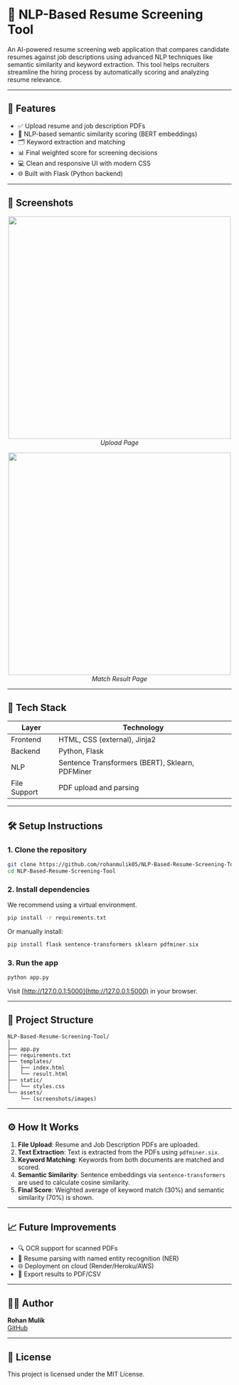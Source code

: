 # 🤖 NLP-Based Resume Screening Tool

An AI-powered resume screening web application that compares candidate resumes against job descriptions using advanced NLP techniques like semantic similarity and keyword extraction. This tool helps recruiters streamline the hiring process by automatically scoring and analyzing resume relevance.

---

## 🚀 Features

- ✅ Upload resume and job description PDFs
- 🧠 NLP-based semantic similarity scoring (BERT embeddings)
- 🗂️ Keyword extraction and matching
- 📊 Final weighted score for screening decisions
- 💻 Clean and responsive UI with modern CSS
- 🌐 Built with Flask (Python backend)

---

## 📸 Screenshots

<p align="center">
  <img src="assets/screenshot-upload.png" width="500" />
  <br/>
  <em>Upload Page</em>
</p>

<p align="center">
  <img src="assets/screenshot-result.png" width="500" />
  <br/>
  <em>Match Result Page</em>
</p>

---

## 🧰 Tech Stack

| Layer        | Technology |
|--------------|------------|
| Frontend     | HTML, CSS (external), Jinja2 |
| Backend      | Python, Flask |
| NLP          | Sentence Transformers (BERT), Sklearn, PDFMiner |
| File Support | PDF upload and parsing |

---

## 🛠️ Setup Instructions

### 1. Clone the repository

```bash
git clone https://github.com/rohanmulik05/NLP-Based-Resume-Screening-Tool.git
cd NLP-Based-Resume-Screening-Tool
```

### 2. Install dependencies

We recommend using a virtual environment.

```bash
pip install -r requirements.txt
```

Or manually install:

```bash
pip install flask sentence-transformers sklearn pdfminer.six
```

### 3. Run the app

```bash
python app.py
```

Visit [http://127.0.0.1:5000](http://127.0.0.1:5000) in your browser.

---

## 📂 Project Structure

```
NLP-Based-Resume-Screening-Tool/
│
├── app.py
├── requirements.txt
├── templates/
│   ├── index.html
│   └── result.html
├── static/
│   └── styles.css
└── assets/
    └── (screenshots/images)
```

---

## ⚙️ How It Works

1. **File Upload**: Resume and Job Description PDFs are uploaded.
2. **Text Extraction**: Text is extracted from the PDFs using `pdfminer.six`.
3. **Keyword Matching**: Keywords from both documents are matched and scored.
4. **Semantic Similarity**: Sentence embeddings via `sentence-transformers` are used to calculate cosine similarity.
5. **Final Score**: Weighted average of keyword match (30%) and semantic similarity (70%) is shown.

---

## 📈 Future Improvements

- 🔍 OCR support for scanned PDFs
- 📑 Resume parsing with named entity recognition (NER)
- 🌐 Deployment on cloud (Render/Heroku/AWS)
- 🧾 Export results to PDF/CSV

---

## 👨‍💻 Author

**Rohan Mulik**  
[GitHub](https://github.com/rohanmulik05)

---

## 📄 License

This project is licensed under the MIT License.
